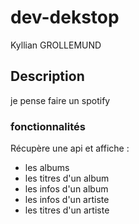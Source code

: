 # dev-dekstop
Kyllian GROLLEMUND

## Description

je pense faire un spotify 

### fonctionnalités

Récupère une api et affiche :
- les albums
- les titres d'un album
- les infos d'un album
- les infos d'un artiste
- les titres d'un artiste

